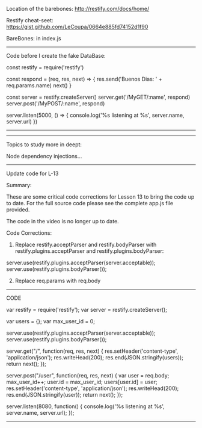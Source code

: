 

Location of the barebones:
http://restify.com/docs/home/

Restify cheat-seet:
https://gist.github.com/LeCoupa/0664e885fd74152d1f90

BareBones: in index.js

------------------------------------------------------

Code before I create the fake DataBase:

const restify = require('restify')

const respond = (req, res, next) => {
  res.send('Buenos Dias: ' + req.params.name)
  next()
}

const server = restify.createServer()
server.get('/MyGET/:name', respond)
server.post('/MyPOST/:name', respond)

server.listen(5000, () => {
  console.log('%s listening at %s', server.name, server.url)
})

------------------------------------------------------




------------------------------------------------------
Topics to study more in deept:

Node dependency injections...





----------------------------------------------------
Update code for L-13

Summary:

These are some critical code corrections for Lesson 13 to bring the code up to date. For the full source code please see the complete app.js file provided.

The code in the video is no longer up to date.

Code Corrections:

1. Replace restify.acceptParser and restify.bodyParser with restify.plugins.acceptParser and restify.plugins.bodyParser:

server.use(restify.plugins.acceptParser(server.acceptable));
server.use(restify.plugins.bodyParser());

2. Replace req.params with req.body

  * * * * * * * * * * * * * * * * * * * * * * * * * * * * * * * * * * * * * * * * * * * * * * * * * * * * * * 
  CODE

var restify = require('restify');
var server = restify.createServer();

var users = {};
var max_user_id = 0;

server.use(restify.plugins.acceptParser(server.acceptable));
server.use(restify.plugins.bodyParser());

server.get("/", function(req, res, next) {
	res.setHeader('content-type', 'application/json');
	res.writeHead(200);
	res.end(JSON.stringify(users));
	return next();
});

server.post("/user", function(req, res, next) {
	var user = req.body;
	max_user_id++;
	user.id = max_user_id;
	users[user.id] = user;
	res.setHeader('content-type', 'application/json');
	res.writeHead(200);
	res.end(JSON.stringify(user));
	return next();
});

server.listen(8080, function() {
  console.log('%s listening at %s', server.name, server.url);
});


----------------------------------------------------